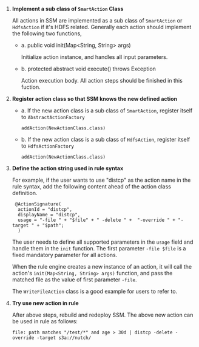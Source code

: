 1. **Implement a sub class of `SmartAction` Class**


     All actions in SSM are implemented as a sub class of `SmartAction` or `HdfsAction` if it's HDFS related.  Generally each action should implement the following two functions,
   
     - a. public void init(Map<String, String> args)
  
        Initialize action instance, and handles all input parameters.
  
     - b. protected abstract void execute() throws Exception
   
        Action execution body. All action steps should be finished in this fuction.
      
   
2. **Register action class so that SSM knows the new defined action**

 
     - a. If the new action class is a sub class of `SmartAction`, register itself to `AbstractActionFactory`

        `addAction(NewActionClass.class)`
	
     - b. If the new action class is a sub class of `HdfsAction`, register itself to `HdfsActionFactory`
	
	      `addAction(NewActionClass.class)`
      

3. **Define the action string used in rule syntax**

    
    For example, if the user wants to use "distcp" as the action name in the rule syntax, add the following content ahead of the action class definition.
	
	    @ActionSignature(
         actionId = "distcp",
         displayName = "distcp",
         usage = "-file " + "$file" + " -delete " +  "-override " + "-target " + "$path"; 
         )
       
  	The user needs to define all supported parameters in the `usage` field and handle them in the `init` function. The first parameter `-file $file` is a fixed mandatory parameter for all actions. 
	
	  When the rule engine creates a new instance of an action, it will call the action's `init(Map<String, String> args)` function, and pass the matched file as the value of first parameter `-file`.

	  The `WriteFileAction` class is a good example for users to refer to.
    

 4. **Try use new action in rule**   
 
 
    After above steps, rebuild and redeploy SSM. The above new action can be used in rule as follows:

      `file: path matches "/test/*" and age > 30d | distcp -delete -override -target s3a://nutch/`
